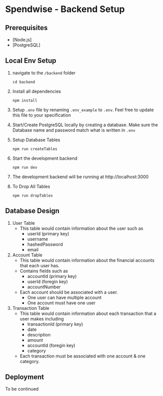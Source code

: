 # Spendwise - Backend Setup

## Prerequisites

- [Node.js]
- [PostgreSQL]

## Local Env Setup

1. navigate to the `/backend` folder
   ```
   cd backend
   ```
2. Install all dependencies
   ```
   npm install
   ```
3. Setup `.env` file by renaming `.env_example` to `.env`. Feel free to update this file to your specification

4. Start/Create PostgreSQL locally by creating a database. Make sure the Database name and password match what is written in `.env`

5. Setup Database Tables
   ```
   npm run createTables
   ```
6. Start the development backend
   ```
   npm run dev
   ```
7. The development backend will be running at http://localhost:3000

8. To Drop All Tables
   ```
   npm run dropTables
   ```

## Database Design

1. User Table
   - This table would contain information about the user such as
     - userId (primary key)
     - username
     - hashedPassword
     - email
2. Account Table
   - This table would contain information about the financial accounts that each user has.
   - Contains fields such as
     - accountId (primary key)
     - userId (foregin key)
     - accountNumber
   - Each account should be associated with a user.
     - One user can have multiple account
     - One account must have one user
3. Transaction Table
   - This table would contain information about each transaction that a user makes including
     - transactionId (primary key)
     - date
     - description
     - amount
     - accountId (foregin key)
     - category
   - Each transaction must be associated with one account & one category.


## Deployment

To be continued
